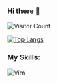 ### Hi there 👋
![Visitor Count](https://profile-counter.glitch.me/chou2008/count.svg)

[![Top Langs](https://github-readme-stats.vercel.app/api/top-langs/?username=chou2008)](https://github.com/chou2008/github-readme-stats)

### My Skills:
![Vim](https://img.shields.io/badge/Editor-Vim-orange)
